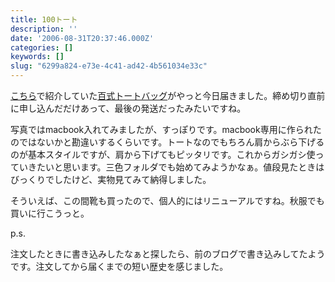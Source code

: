 ```yaml
---
title: 100トート
description: ''
date: '2006-08-31T20:37:46.000Z'
categories: []
keywords: []
slug: "6299a824-e73e-4c41-ad42-4b561034e33c"
---
```

[こちら](http://blog.qli.jp/2006/06/1001010jp.html)で紹介していた[百式トートバッグ](http://1001010.jp/)がやっと今日届きました。締め切り直前に申し込んだだけあって、最後の発送だったみたいですね。

写真ではmacbook入れてみましたが、すっぽりです。macbook専用に作られたのではないかと勘違いするくらいです。トートなのでもちろん肩からぶら下げるのが基本スタイルですが、肩から下げてもピッタリです。これからガシガシ使っていきたいと思います。三色フォルダでも始めてみようかなぁ。値段見たときはびっくりでしたけど、実物見てみて納得しました。

そういえば、この間靴も買ったので、個人的にはリニューアルですね。秋服でも買いに行こうっと。

p.s.  
  
注文したときに書き込みしたなぁと探したら、前のブログで書き込みしてたようです。注文してから届くまでの短い歴史を感じました。